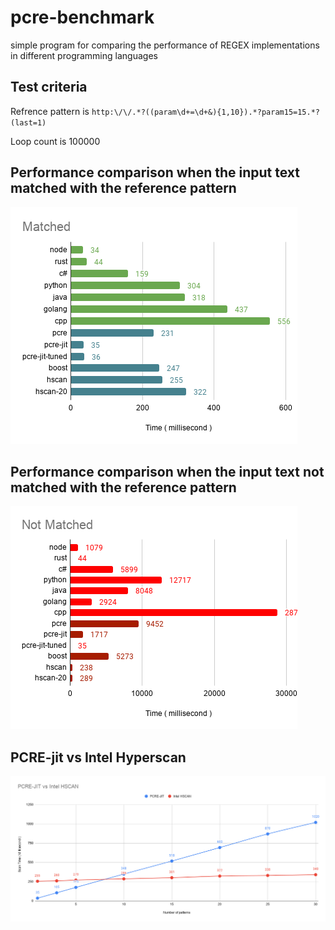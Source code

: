 # pcre-benchmark
simple program for comparing the performance of REGEX implementations in different programming languages

## Test criteria 
Refrence pattern is `http:\/\/.*?((param\d+=\d+&){1,10}).*?param15=15.*?(last=1)`

Loop count is 100000

## Performance comparison when the input text matched with the reference pattern
![alt text](https://github.com/mohsenatigh/pcre-benchmark/blob/main/matched.png)

## Performance comparison when the input text not matched with the reference pattern
![alt text](https://github.com/mohsenatigh/pcre-benchmark/blob/main/not_matched.png)

## PCRE-jit vs Intel Hyperscan
![alt text](https://github.com/mohsenatigh/pcre-benchmark/blob/main/pcrejitvshscan.png)

